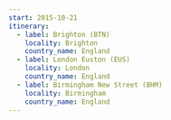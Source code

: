 ```yaml
---
start: 2015-10-21
itinerary:
  - label: Brighton (BTN)
    locality: Brighton
    country_name: England
  - label: London Euston (EUS)
    locality: London
    country_name: England
  - label: Birmingham New Street (BHM)
    locality: Birmingham
    country_name: England
---
```

